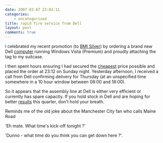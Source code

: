 ```yaml
---
date: 2007-03-07 23:03:11
categories:
    - uncategorised
title: rapid fire service from Dell
layout: post
comments: true
---
```

I celebrated my recent promotion (to
[BMI Silver](http://www.flybmi.com/bmi/en-gb/frequentflyers/membershipbenefits/silvermembership.aspx))
by ordering a brand new Dell
[computer](http://www1.euro.dell.com/content/products/features.aspx/desktops_better?c=uk&cs=ukdhs1&l=en&s=dhs)
running Windows Vista (Premium) and proudly attaching the tag to my
suitcase.

I then spent hours ensuring I had secured the
[cheapest](http://www.nbrightside.com/blog/2005/10/29/beware-of-shopping-at-dell-computers/)
price possible and placed the order at 23:12 on Sunday night. Yesterday
afternoon, I received a call from Dell confirming delivery for Thursday
(at an unspecified time somewhere in a 10 hour window between 08:00 and
18:00).

So it appears that the assembly line at Dell is either very efficient or
currently has spare capacity. If you hold stock in Dell and are hoping
for better
[results](http://today.reuters.co.uk/news/articlenews.aspx?type=tnBusinessNews&storyID=2007-03-01T221303Z_01_WEN5003_RTRIDST_0_BUSINESS-DELL-RESULTS-DC.XML)
this quarter, don't hold your breath.

Reminds me of the old joke about the Manchester City fan who calls Maine
Road

'Eh mate. What time's kick-off tonight ?'

'Dunno - what time do you think you can get down here ?'.
